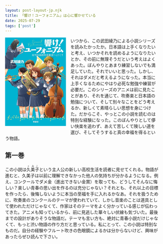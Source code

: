 ```yaml
---
layout: post-layout-jp.njk 
title: 「響け！ユーフォニアム」は心に響かせている
date: 2025-07-29
tags: ['post']
---
```

<img alt="表紙" width="200" align="left" style="margin: 0 15px 15px 0;" src="/images/covers/hibike-euphonium.jpg"/>

いつから、この武田綾乃による小説シリーズを読みたかったか。日本語は上手くなりたいと考え、いつかそれを読めるようになりたいとか、その前に無理そうだという考えはよくあった。ぼんやりとあまり練習しないでも満足していた。それでいいと思った。しかし、それはダメだと考えるようになった。本当に上手くなるためにやはり必死な勉強や練習が必要だ。このシリーズのアニメは前に見たことがあり、それを通じて、吹奏楽と日本語の勉強について、そして別々なことをどう考えるか、新しくて素晴らしい思想を身につけた。だからこそ、やっとこの小説を読むのは特別な経験になった。このぼんやりとして儚い快楽を追わず、あえて苦しくて険しい道を選び、そしてそうすると真の幸福を得るという物語。

## 第一巻

この小説は<ruby>久美子<rt>くみこ</rt></ruby>という主人公の新しい高校生活を読者に見せてくれる。物語が進むと、久美子は以前に理解できなかった他人の気持ちが分かるようになる。例え、コンクールでダメ金（進出できない金賞）を取っても、どうしてそんなに悔しい？楽しい青春の思い出を作るのは充分じゃない？それとも、それ以上の目標を作ったら、後悔しないように本当の至福を手に入れるかなあ。それを扱うために、吹奏楽のコンクールのテーマが使われていて、しかし音楽のことは道具として使われただけじゃなくて、作家はそのテーマをよく分かっている感じが伝わってきた。アニメも知っているから、前に見逃した華々しい伏線も気づいた。最後までの設計がありそうな物語だ。テーマも言い方も、絶対に青春小説だけじゃなくて、もっと渋い物語の作り方だと思っている。私にとって、この小説は特別なものだ。自分の経験やフルート吹きの色眼鏡によるかは分からないけど、興味があったらぜひ読んで下さい。
